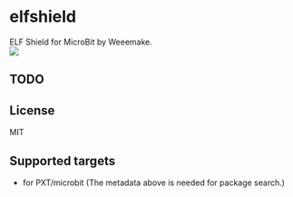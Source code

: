 # elfshield

ELF Shield for MicroBit by Weeemake.  
![](https://github.com/WEEEMAKE/makecode_libraries_for_elfshield/blob/master/elfshield_3.png)

## TODO



## License

MIT

## Supported targets

* for PXT/microbit
(The metadata above is needed for package search.)

